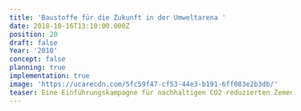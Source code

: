 ```yaml
---
title: 'Baustoffe für die Zukunft in der Umweltarena '
date: 2018-10-16T13:10:00.000Z
position: 20
draft: false
Year: '2010'
concept: false
planning: true
implementation: true
image: 'https://ucarecdn.com/5fc59f47-cf53-44e3-b191-6ff083e2b3db/'
teaser: Eine Einführungskampagne für nachhaltigen CO2 reduzierten Zement von Holzig
---
```


